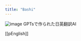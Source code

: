 ```yaml
---
title: "Bashi"
---
```


![image](https://gyazo.com/f090184a6a2a7afb5e2c159e99e2ab80/thumb/1000)
GPTsで作られた日英翻訳AI

[[pEnglish]]
